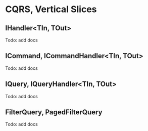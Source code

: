 # CQRS, Vertical Slices

## IHandler<TIn, TOut>
Todo: add docs

## ICommand<T>, ICommandHandler<TIn, TOut>
Todo: add docs

## IQuery<T>, IQueryHandler<TIn, TOut>
Todo: add docs

## FilterQuery, PagedFilterQuery
Todo: add docs